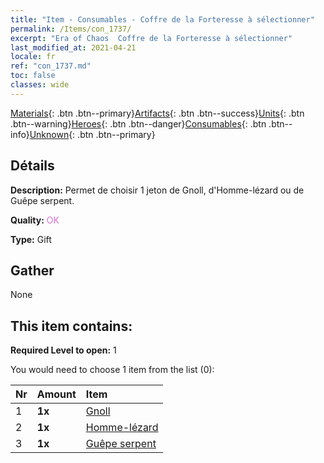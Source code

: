 ```yaml
---
title: "Item - Consumables - Coffre de la Forteresse à sélectionner"
permalink: /Items/con_1737/
excerpt: "Era of Chaos  Coffre de la Forteresse à sélectionner"
last_modified_at: 2021-04-21
locale: fr
ref: "con_1737.md"
toc: false
classes: wide
---
```

 [Materials](/fr/Items/){: .btn .btn--primary}[Artifacts](/fr/Items/Artifacts/){: .btn .btn--success}[Units](/fr/Items/Units/){: .btn .btn--warning}[Heroes](/fr/Items/Heroes/){: .btn .btn--danger}[Consumables](/fr/Items/Consumables/){: .btn .btn--info}[Unknown](/fr/Items/Unknown/){: .btn .btn--primary}

## Détails
 **Description:** Permet de choisir 1 jeton de Gnoll, d'Homme-lézard ou de Guêpe serpent.

 **Quality:** <span style="color: #DA70D6">OK</span>

 **Type:** Gift

## Gather

  None

## This item contains:

 **Required Level to open:** 1

 You would need to choose 1 item from the list (0):

  | Nr | Amount |     Item    |
  |:---|:-------|:------------|
  | 1 |  **1x** | [Gnoll](/fr/Items/unt_253/) |  | 
  | 2 |  **1x** | [Homme-lézard](/fr/Items/unt_254/) |  | 
  | 3 |  **1x** | [Guêpe serpent](/fr/Items/unt_255/) |  | 
